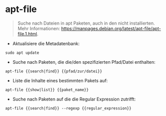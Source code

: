 # apt-file

> Suche nach Dateien in apt Paketen, auch in den nicht installierten.
> Mehr Informationen: <https://manpages.debian.org/latest/apt-file/apt-file.1.html>.

- Aktualisiere die Metadatenbank:

`sudo apt update`

- Suche nach Paketen, die die/den spezifizierten Pfad/Datei enthalten:

`apt-file {{search|find}} {{pfad/zur/datei}}`

- Liste die Inhalte eines bestimmten Pakets auf:

`apt-file {{show|list}} {{paket_name}}`

- Suche nach Paketen auf die die Regular Expression zutrifft:

`apt-file {{search|find}} --regexp {{regular_expression}}`
